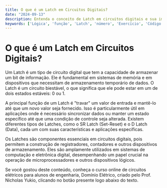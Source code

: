 ```yaml
---
title: O que é um Latch em Circuitos Digitais?
date: "2024-09-13"
description: Entenda o conceito de Latch em circuitos digitais e sua importância na engenharia elétrica.
keywords: ['Lógica', 'função', 'Latch', 'número', 'Exercício', 'Código', 'Conversão']
---
```


# O que é um Latch em Circuitos Digitais?

Um Latch é um tipo de circuito digital que tem a capacidade de armazenar um bit de informação. Ele é fundamental em sistemas de memória e em dispositivos que necessitam de armazenamento temporário de dados. O Latch é um circuito biestável, o que significa que ele pode estar em um de dois estados estáveis: 0 ou 1. 

A principal função de um Latch é "travar" um valor de entrada e mantê-lo até que um novo valor seja fornecido. Isso é particularmente útil em aplicações onde é necessário sincronizar dados ou manter um estado específico até que uma condição de controle seja alterada. Existem diferentes tipos de Latches, como o SR Latch (Set-Reset) e o D Latch (Data), cada um com suas características e aplicações específicas.

Os Latches são componentes essenciais em circuitos digitais, pois permitem a construção de registradores, contadores e outros dispositivos de armazenamento. Eles são amplamente utilizados em sistemas de computação e eletrônica digital, desempenhando um papel crucial na operação de microprocessadores e outros dispositivos lógicos.

Se você gostou deste conteúdo, conheça o curso online de circuitos elétricos para alunos de engenharia, Domínio Elétrico, criado pelo Prof. Nicholas Yukio, clicando no botão presente logo abaixo do texto.